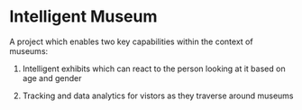 # Intelligent Museum
A project which enables two key capabilities within the context of museums:

1. Intelligent exhibits which can react to the person looking at it based on age and gender

2. Tracking and data analytics for vistors as they traverse around museums